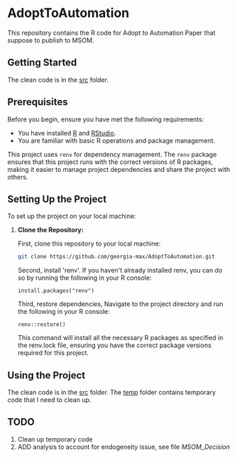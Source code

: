 # AdoptToAutomation
This repository contains the R code for Adopt to Automation Paper that suppose to publish to MSOM. 


## Getting Started

The clean code is in the [src](https://github.com/georgia-max/AdoptToAutomation/tree/master/src) folder. 


## Prerequisites

Before you begin, ensure you have met the following requirements:

* You have installed [R](https://www.r-project.org/) and [RStudio](https://www.rstudio.com/).
* You are familiar with basic R operations and package management.

This project uses `renv` for dependency management. The `renv` package ensures that this project runs with the correct versions of R packages, making it easier to manage project dependencies and share the project with others.

## Setting Up the Project

To set up the project on your local machine:

1. **Clone the Repository:**

   First, clone this repository to your local machine:

   ```bash
   git clone https://github.com/georgia-max/AdoptToAutomation.git
   ```

   Second, install 'renv'. If you haven't already installed renv, you can do so by running the following in your R console:

   ```
   install.packages("renv")
   ```

   Third, restore dependencies, Navigate to the project directory and run the following in your R console:
   ```
   renv::restore()
   ```
   This command will install all the necessary R packages as specified in the renv.lock file, ensuring you have the correct package versions required for this project.


## Using the Project
   
The clean code is in the [src](https://github.com/georgia-max/AdoptToAutomation/tree/master/src) folder. 
The [temp](https://github.com/georgia-max/AdoptToAutomation/tree/master/temp) folder contains temporary code that I need to clean up. 

## TODO

1. Clean up temporary code
2. ADD analysis to account for endogeneity issue, see file *MSOM_Decision*
